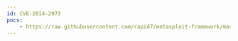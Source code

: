 ```yaml
---
id: CVE-2014-2973
pocs:
    - https://raw.githubusercontent.com/rapid7/metasploit-framework/master/modules/exploits/windows/fileformat/bpftp_client_bps_bof.rb
---
```

